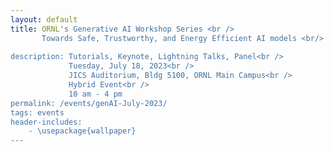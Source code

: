```yaml
---
layout: default
title: ORNL's Generative AI Workshop Series <br /> 
       Towards Safe, Trustworthy, and Energy Efficient AI models <br/>
    
description: Tutorials, Keynote, Lightning Talks, Panel<br />
             Tuesday, July 18, 2023<br />
             JICS Auditorium, Bldg 5100, ORNL Main Campus<br />
             Hybrid Event<br />
             10 am - 4 pm
permalink: /events/genAI-July-2023/
tags: events
header-includes:
    - \usepackage{wallpaper}
---
```


<html>
 <head>
    <style>
    {
        box-sizing: border-box;
    }
    /* Set additional styling options for the columns*/
    .column {
    float: left;
    width: 50%;
    }

    .row:after {
    content: "";
    display: table;
    clear: both;
    }
    </style>
 </head>
 <body>
    <div class="row">
        <div class="column">
          <img src="../images/ORNL-twoline-green.svg" width="320" height="150">
        </div>
        <div class="column">
          <a title="OpenAI, Public domain, via Wikimedia Commons" href="https://commons.wikimedia.org/wiki/File:ChatGPT_logo.svg"><img width="180" alt="ChatGPT logo" src="https://upload.wikimedia.org/wikipedia/commons/thumb/0/04/ChatGPT_logo.svg/512px-ChatGPT_logo.svg.png"></a>
          <a title="Google, Public domain, via Wikimedia Commons" href="https://commons.wikimedia.org/wiki/File:Google_Bard_logo.svg"><img width="180" alt="Google Bard logo" src="https://upload.wikimedia.org/wikipedia/commons/thumb/f/f0/Google_Bard_logo.svg/512px-Google_Bard_logo.svg.png"></a>
        </div>
    </div>
 </body>
</html>

<p align="justify">
Generative AI are revolutionary technologies impacting our daily human-computing interactions creating new content that matches human creativity. Among these, Large language models (LLM), in particular OpenAI’s generative Generative Pre-trained Transformer (GPT) foundation models and Google's Bidirectional Encoder Representations from Transformers (BERT), have become a ubiquitous topic in the present era. Therefore, there is a strong need to understand their impact, limitations, responsible use, and broader implications for Oak Ridge National Laboratory's (ORNL) scientific mission.
</p>

# Aims and Scope

<p align="justify">
ORNL's Generative AI for Science Workshop series, invites the scientific community to share current challenges, requirements and opportunities for the ethical use of generative AI technologies in our mission. Our goal is to provide a venue to educate and exchange research and development ideas, collaborations and investments around the current state-of-the-art in these relatively new technologies. We welcome lightning talk proposals and panel participation from the wide range of experimental, observational, high-performance computing (HPC) projects at ORNL.  
We will summarize our ideas, findings and key opportunities in a subsequent report that we will share with the community and interested participants.
</p>

# Registration

<p align="justify">
While this is a hybrid event, we encourage in-person participation for the tutorial, working lunch session, lightning talks, panel discussions to learn more about Generative AI and build a community at ORNL.
</p>

**Registration Link:** Please register by **July 07th** filling out this [form](https://forms.gle/EmBoKJg5MLWQnuSk6). 

> External (virtual or in-person) participants need to apply for a Personal Access System (PAS). Participation is subject to approval. Contact the organizers for questions.

> Registration is still open for virtual participation until July 15th, in-person registration is closed.

> The registration form includes the option to propose a lightning talk focusing on the requirements for scientific areas that are representative of ORNL.

- **Registration is required for in-person and virtual meeting option via Zoom**
- **We encourage early registration for in-person participation due to the venue's limited capacity (closed)**

# Call for Lightning Talks

We invite ORNL participants to present a 3 to 5 minute lightning talk that aligns with the scope of the workshop (option provided in the registration form).

**Topics:**

- Scientific application requirements for the use of Generative AI
- Responsible use of generative AI for obsevational, experimental and computational science
- Training and educational challenges and requirements
- Ethical and legal implications on the use of Generative AI 
- Guardrails for generative AI models
- Large language models (LLMs): GPT, Bard, etc.
- Impact of LLMs in the scientific discovery process

# Agenda

Draft agenda, presentations to be defined 

| Time              | Session                                                                               | Presenter                                           |
| ----------------- | ------------------------------------------------------------------------------------- | --------------------------------------------------- |
| **Morning**       |                                                                                       |                                                     |
| 10:00am-12:00pm   | Tutorials on Foundational Models for Science                                          |                                                     |
| **Working Lunch** |                                                                                       |                                                     |
| 12:00pm-12:50pm   | Keynote: "A Vision for Safe, Trustworthy, and Energy Efficient Generative AI at ORNL" | Prasanna Balaprakash, Director of AI Programs, ORNL |
| 12:50pm-1:00pm    | Break                                                                                 |                                                     |
| **Afternoon**     |                                                                                       |                                                     |
| 1:00pm-3:55pm     | Lightning Talks and Panel Sessions                                                    |                                                     |
| 3:55pm-4:00pm     | Closing remarks, adjourn                                                              |                                                     |

# Organizers

- [Prasanna Balaprakash](https://www.ornl.gov/staff-profile/prasanna-balaprakash)
- [Andrea Delgado](https://www.ornl.gov/staff-profile/andrea-delgado)
- [William Godoy](https://www.ornl.gov/staff-profile/william-f-godoy)
- [Oscar Hernandez](https://www.ornl.gov/staff-profile/oscar-r-hernandez)
- [Thomas Potok](https://www.ornl.gov/staff-profile/thomas-e-potok)
- [Juan Restrepo](https://www.ornl.gov/staff-profile/juan-m-restrepo)
- [Keita Teranishi](https://www.ornl.gov/staff-profile/keita-teranishi)
- [Pedro Valero-Lara](https://www.ornl.gov/staff-profile/pedro-valero-lara)
- [Jeffrey Vetter](https://www.ornl.gov/staff-profile/jeffrey-s-vetter)
- [Donna Wilkerson](https://www.ornl.gov/staff-profile/donna-j-wilkerson)

# Sponsors
- The [ORNL AI Initiative](https://www.ornl.gov/ai-initiative)
- The [ASCR Bluestone Project](https://csmd.ornl.gov/Bluestone)
  
